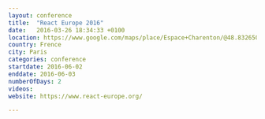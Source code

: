 ```yaml
---
layout: conference
title:  "React Europe 2016"
date:   2016-03-26 18:34:33 +0100
location: https://www.google.com/maps/place/Espace+Charenton/@48.8326509,2.3943867,17z/data=!3m1!4b1!4m2!3m1!1s0x47e67242e2b4a6a5:0xff70319942e6fc13
country: Frence
city: Paris
categories: conference
startdate: 2016-06-02
enddate: 2016-06-03
numberOfDays: 2
videos:
website: https://www.react-europe.org/

---
```

